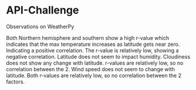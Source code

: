 # API-Challenge

Observations on WeatherPy

Both Northern hemisphere and southern show a high r-value which indicates that the max temperature increases  as latitude gets near zero. Indicating a positive correlation.
The r-value is relatively low, showing a negative correlation. Latitude does not seem to impact humidity.
Cloudiness does not show any change with latitude. r-values are relatively low, so no correlation between the 2.
Wind speed does not seem to change with latitude. Both r-values are relatively low, so no correlation between the 2 factors.
